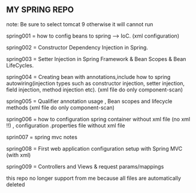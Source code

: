MY SPRING REPO
----------------------------------------------------
note: Be sure to select tomcat 9 otherwise it will cannot run

spring001 = how to config beans to spring --> IoC. (xml configuration)

spring002 = Constructor Dependency Injection in Spring.

spring003 = Setter Injection in Spring Framework & Bean Scopes & Bean LifeCycles.

spring004 = Creating bean with annotations,include how to spring autowiring(injection types such as constructor injection, setter injection, field injection, method injection etc). (xml file do only component-scan)

spring005 = Qualifier annotation usage , Bean scopes and lifecycle methods (xml file do only component-scan)

spring006 = how to configuration spring container without xml file (no xml !!) , configuration .properties file without xml file

sprin007 = spring mvc notes

spring008 = First web application configuration setup with Spring MVC (with xml)

spring009 = Controllers and Views & request params/mappings

this repo no longer support from me because all files are automatically deleted
